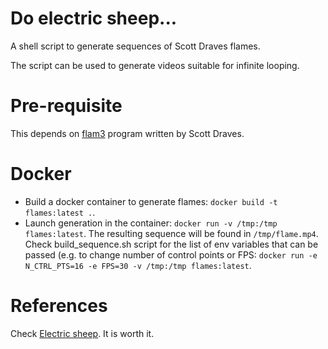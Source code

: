 # Do electric sheep...
A shell script to generate sequences of Scott Draves flames.

The script can be used to generate videos suitable for infinite
looping.

# Pre-requisite
This depends on [flam3](https://github.com/scottdraves/flam3) program written by Scott Draves.

# Docker
- Build a docker container to generate flames: `docker build -t flames:latest .`.
- Launch generation in the container: `docker run -v /tmp:/tmp flames:latest`. The resulting sequence will be found in `/tmp/flame.mp4`.
Check build_sequence.sh script for the list of env variables that can be passed (e.g. to change number of control points or FPS: `docker run -e N_CTRL_PTS=16 -e FPS=30 -v /tmp:/tmp flames:latest`.

# References
Check [Electric sheep](https://electricsheep.org/). It is worth it.
